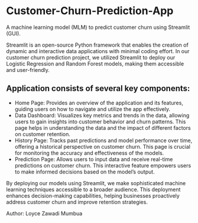 # Customer-Churn-Prediction-App
A machine learning model (MLM) to predict customer churn using Streamlit (GUI). 

Streamlit is an open-source Python framework that enables the creation of dynamic and interactive data applications with minimal coding effort. In our customer churn prediction project, we utilized Streamlit to deploy our Logistic Regression and Random Forest models, making them accessible and user-friendly.

## Application consists of several key components:

- Home Page: Provides an overview of the application and its features, guiding users on how to navigate and utilize the app effectively.
- Data Dashboard: Visualizes key metrics and trends in the data, allowing users to gain insights into customer behavior and churn patterns. This page helps in understanding the data and the impact of different factors on customer retention.
- History Page: Tracks past predictions and model performance over time, offering a historical perspective on customer churn. This page is crucial for monitoring the accuracy and effectiveness of the models.
- Prediction Page: Allows users to input data and receive real-time predictions on customer churn. This interactive feature empowers users to make informed decisions based on the model’s output.

By deploying our models using Streamlit, we make sophisticated machine learning techniques accessible to a broader audience. This deployment enhances decision-making capabilities, helping businesses proactively address customer churn and improve retention strategies.

Author: Loyce Zawadi Mumbua
